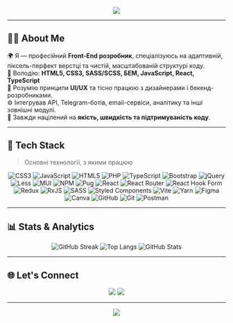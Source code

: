 <p align="center">
  <img src="https://capsule-render.vercel.app/api?type=waving&color=0:6C63FF,100:00C4CC&height=200&section=header&text=Hi%20There%20👋%20I'm%20Topchak&fontSize=40&fontAlignY=35&desc=Front-End%20Developer%20|%20Clean%20Code%20&%20Pixel-Perfect%20Designs&descAlignY=55&animation=fadeIn" />
</p>

---

## 👨‍💻 About Me

🌍 Я — професійний **Front-End розробник**, спеціалізуюсь на адаптивній, піксель-перфект верстці та чистій, масштабованій структурі коду.  
🧠 Володію: **HTML5, CSS3, SASS/SCSS, БЕМ, JavaScript, React, TypeScript**  
🎨 Розумію принципи **UI/UX** та тісно працюю з дизайнерами і бекенд-розробниками.  
⚙️ Інтегрував API, Telegram-ботів, email-сервіси, аналітику та інші зовнішні модулі.  
🚀 Завжди націлений на **якість, швидкість та підтримуваність коду**.

---

## 💼 Tech Stack

> Основні технології, з якими працюю

<div align="center">
  
![CSS3](https://img.shields.io/badge/css3-%231572B6.svg?style=for-the-badge&logo=css3&logoColor=white) ![JavaScript](https://img.shields.io/badge/javascript-%23323330.svg?style=for-the-badge&logo=javascript&logoColor=%23F7DF1E) ![HTML5](https://img.shields.io/badge/html5-%23E34F26.svg?style=for-the-badge&logo=html5&logoColor=white) ![PHP](https://img.shields.io/badge/php-%23777BB4.svg?style=for-the-badge&logo=php&logoColor=white) ![TypeScript](https://img.shields.io/badge/typescript-%23007ACC.svg?style=for-the-badge&logo=typescript&logoColor=white) ![Bootstrap](https://img.shields.io/badge/bootstrap-%238511FA.svg?style=for-the-badge&logo=bootstrap&logoColor=white) ![jQuery](https://img.shields.io/badge/jquery-%230769AD.svg?style=for-the-badge&logo=jquery&logoColor=white) ![Less](https://img.shields.io/badge/less-2B4C80?style=for-the-badge&logo=less&logoColor=white) ![MUI](https://img.shields.io/badge/MUI-%230081CB.svg?style=for-the-badge&logo=mui&logoColor=white) ![NPM](https://img.shields.io/badge/NPM-%23CB3837.svg?style=for-the-badge&logo=npm&logoColor=white) ![Pug](https://img.shields.io/badge/Pug-FFF?style=for-the-badge&logo=pug&logoColor=A86454) ![React](https://img.shields.io/badge/react-%2320232a.svg?style=for-the-badge&logo=react&logoColor=%2361DAFB) ![React Router](https://img.shields.io/badge/React_Router-CA4245?style=for-the-badge&logo=react-router&logoColor=white) ![React Hook Form](https://img.shields.io/badge/React%20Hook%20Form-%23EC5990.svg?style=for-the-badge&logo=reacthookform&logoColor=white) ![Redux](https://img.shields.io/badge/redux-%23593d88.svg?style=for-the-badge&logo=redux&logoColor=white) ![RxJS](https://img.shields.io/badge/rxjs-%23B7178C.svg?style=for-the-badge&logo=reactivex&logoColor=white) ![SASS](https://img.shields.io/badge/SASS-hotpink.svg?style=for-the-badge&logo=SASS&logoColor=white) ![Styled Components](https://img.shields.io/badge/styled--components-DB7093?style=for-the-badge&logo=styled-components&logoColor=white) ![Vite](https://img.shields.io/badge/vite-%23646CFF.svg?style=for-the-badge&logo=vite&logoColor=white) ![Yarn](https://img.shields.io/badge/yarn-%232C8EBB.svg?style=for-the-badge&logo=yarn&logoColor=white) ![Figma](https://img.shields.io/badge/figma-%23F24E1E.svg?style=for-the-badge&logo=figma&logoColor=white) ![Canva](https://img.shields.io/badge/Canva-%2300C4CC.svg?style=for-the-badge&logo=Canva&logoColor=white) ![GitHub](https://img.shields.io/badge/github-%23121011.svg?style=for-the-badge&logo=github&logoColor=white) ![Git](https://img.shields.io/badge/git-%23F05033.svg?style=for-the-badge&logo=git&logoColor=white) ![Postman](https://img.shields.io/badge/Postman-FF6C37?style=for-the-badge&logo=postman&logoColor=white)

</div>

---

## 📊 Stats & Analytics

<div align="center">

![GitHub Streak](https://streak-stats.demolab.com?user=Topchak&theme=tokyonight&hide_border=true)
![Top Langs](https://github-readme-stats.vercel.app/api/top-langs/?username=Topchak&layout=compact&theme=tokyonight&hide_border=true)
![GitHub Stats](https://github-readme-stats.vercel.app/api?username=Topchak&show_icons=true&theme=tokyonight&hide_border=true)

</div>

---

## 🌐 Let's Connect

<p align="center">
  <a href="https://www.linkedin.com/in/слава-топчак-7981912a9/"><img src="https://img.shields.io/badge/-LinkedIn-0077B5?style=for-the-badge&logo=linkedin&logoColor=white"/></a>
  <a href="mailto:ukr.cptn.cook@gmail.com"><img src="https://img.shields.io/badge/-Email-D14836?style=for-the-badge&logo=gmail&logoColor=white"/></a>
</p>

---

<p align="center">
  <img src="https://capsule-render.vercel.app/api?type=waving&color=0:00C4CC,100:6C63FF&height=120&section=footer"/>
</p>
